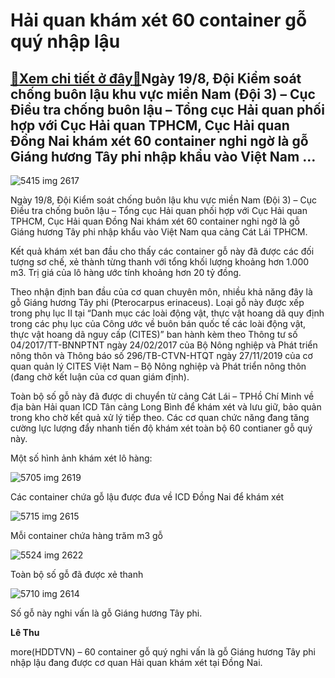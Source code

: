 Hải quan khám xét 60 container gỗ quý nhập lậu
==============================================

[:gift:Xem chi tiết ở đây:gift:](https://hddtvn.com/hai-quan-kham-xet-60-container-go-quy-nhap-lau/)Ngày 19/8, Đội Kiểm soát chống buôn lậu khu vực miền Nam (Đội 3) – Cục Điều tra chống buôn lậu – Tổng cục Hải quan phối hợp với Cục Hải quan TPHCM, Cục Hải quan Đồng Nai khám xét 60 container nghi ngờ là gỗ Giáng hương Tây phi nhập khẩu vào Việt Nam …
-----------------------------------------------------------------------------------------------------------------------------------------------------------------------------------------------------------------------------------------------------------





![5415 img 2617](https://haiquanonline.com.vn/stores/news_dataimages/hoalt/082020/19/13/in_article/5415_IMG-2617.jpg?rt=20200821145118 "undefined")



Ngày 19/8, Đội Kiểm soát chống buôn lậu khu vực miền Nam (Đội 3) – Cục Điều tra chống buôn lậu – Tổng cục Hải quan phối hợp với Cục Hải quan TPHCM, Cục Hải quan Đồng Nai khám xét 60 container nghi ngờ là gỗ Giáng hương Tây phi nhập khẩu vào Việt Nam qua cảng Cát Lái TPHCM.



Kết quả khám xét ban đầu cho thấy các container gỗ này đã được các đối tượng sơ chế, xẻ thành từng thanh với tổng khối lượng khoảng hơn 1.000 m3. Trị giá của lô hàng ước tính khoảng hơn 20 tỷ đồng.


Theo nhận định ban đầu của cơ quan chuyên môn, nhiều khả năng đây là gỗ Giáng hương Tây phi (Pterocarpus erinaceus). Loại gỗ này được xếp trong phụ lục II tại “Danh mục các loài động vật, thực vật hoang dã quy định trong các phụ lục của Công ước về buôn bán quốc tế các loài động vật, thực vật hoang dã nguy cấp (CITES)” ban hành kèm theo Thông tư số 04/2017/TT-BNNPTNT ngày 24/02/2017 của Bộ Nông nghiệp và Phát triển nông thôn và Thông báo số 296/TB-CTVN-HTQT ngày 27/11/2019 của cơ quan quản lý CITES Việt Nam – Bộ Nông nghiệp và Phát triển nông thôn (đang chờ kết luận của cơ quan giám định).


Toàn bộ số gỗ này đã được di chuyển từ cảng Cát Lái – TPHồ Chí Minh về địa bàn Hải quan ICD Tân cảng Long Bình để khám xét và lưu giữ, bảo quản trong kho chờ kết quả xử lý tiếp theo. Các cơ quan chức năng đang tăng cường lực lượng đẩy nhanh tiến độ khám xét toàn bộ 60 contianer gỗ quý này.


Một số hình ảnh khám xét lô hàng:





![5705 img 2619](https://haiquanonline.com.vn/stores/news_dataimages/hoalt/082020/19/13/in_article/5705_IMG-2619.jpg?rt=20200821145118 "undefined")


Các container chứa gỗ lậu được đưa về ICD Đồng Nai để khám xét






![5715 img 2615](https://haiquanonline.com.vn/stores/news_dataimages/hoalt/082020/19/13/in_article/5715_IMG-2615.jpg?rt=20200821145118 "undefined")


Mỗi container chứa hàng trăm m3 gỗ






![5524 img 2622](https://haiquanonline.com.vn/stores/news_dataimages/hoalt/082020/19/13/in_article/5524_IMG-2622.jpg?rt=20200821145118 "undefined")


Toàn bộ số gỗ đã được xẻ thanh






![5710 img 2614](https://haiquanonline.com.vn/stores/news_dataimages/hoalt/082020/19/13/in_article/5710_IMG-2614.jpg?rt=20200821145118 "undefined")


Số gỗ này nghi vấn là gỗ Giáng hương Tây phi.




**Lê Thu**



more(HDDTVN) – 60 container gỗ quý nghi vấn là gỗ Giáng hương Tây phi nhập lậu đang được cơ quan Hải quan khám xét tại Đồng Nai.

